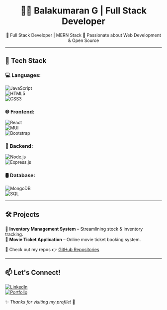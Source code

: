 <h1 align="center">👨‍💻 Balakumaran G | Full Stack Developer</h1>

<p align="center">
🔹 Full Stack Developer | MERN Stack  
🔹 Passionate about Web Development & Open Source  
</p>

---

## 🚀 Tech Stack  
### 💻 Languages:  
![JavaScript](https://img.shields.io/badge/JavaScript-F7DF1E?style=flat&logo=javascript&logoColor=black)  
![HTML5](https://img.shields.io/badge/HTML5-E34F26?style=flat&logo=html5&logoColor=white)  
![CSS3](https://img.shields.io/badge/CSS3-1572B6?style=flat&logo=css3&logoColor=white)  

### 🌐 Frontend:  
![React](https://img.shields.io/badge/React-61DAFB?style=flat&logo=react&logoColor=black)  
![MUI](https://img.shields.io/badge/Material--UI-007FFF?style=flat&logo=mui&logoColor=white)  
![Bootstrap](https://img.shields.io/badge/Bootstrap-563D7C?style=flat&logo=bootstrap&logoColor=white)  

### 📡 Backend:  
![Node.js](https://img.shields.io/badge/Node.js-339933?style=flat&logo=node.js&logoColor=white)  
![Express.js](https://img.shields.io/badge/Express.js-000000?style=flat&logo=express&logoColor=white)  

### 🛢️ Database:  
![MongoDB](https://img.shields.io/badge/MongoDB-47A248?style=flat&logo=mongodb&logoColor=white)  
![SQL](https://img.shields.io/badge/SQL-4479A1?style=flat&logo=postgresql&logoColor=white)  

---

## 🛠️ Projects  
🔹 **Inventory Management System** – Streamlining stock & inventory tracking.  
🔹 **Movie Ticket Application** – Online movie ticket booking system.  

📌 Check out my repos 👉 [GitHub Repositories](https://github.com/your-username)  

---

## 📫 Let's Connect!  
[![LinkedIn](https://img.shields.io/badge/LinkedIn-0A66C2?style=flat&logo=linkedin&logoColor=white)](https://linkedin.com/in/your-profile)  
[![Portfolio](https://img.shields.io/badge/Portfolio-FF5722?style=flat&logo=codeforces&logoColor=white)](https://yourportfolio.com)  

✨ _Thanks for visiting my profile!_ 🚀  

